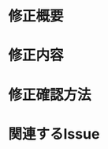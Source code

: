 <!--
タイトルを一行で、完結に、修正を言い切る形で書いてください。
-->

<!-- 
サイドバーにあるReviwers, Assignees, Labels, Milestoneを設定してください。
Assigneesはマージを行う人で、主に自分自身を指定してください。
-->

# 修正概要
<!-- 修正概要を記述してください
修正後のスクリーンショット、確認できるURLがあると理解しやすいです。
-->

# 修正内容

<!--
動作確認方法を記入してください。

例:
- [ ] ボタンを青色に変更しました
- [ ] ボタンクリック時、料金計算を行うようにしました。
-->

# 修正確認方法
<!--
修正の確認方法について記述してください。
-->

# 関連するIssue
<!--
関連するIssueをGitHubの # で記述してください。
Fixes #123 のように書くとそのまま終了させることが出来ます。
一部終了させたり関連させる場合には Refs #123 と記述してください。
-->
